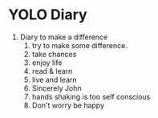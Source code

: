 # YOLO Diary

1. Diary to make a difference
    1. try to make some difference.
    1. take chances
    1. enjoy life
    1. read & learn
    1. live and learn
    1. Sincerely John
    1. hands shaking is too self conscious
    1. Don't worry be happy
